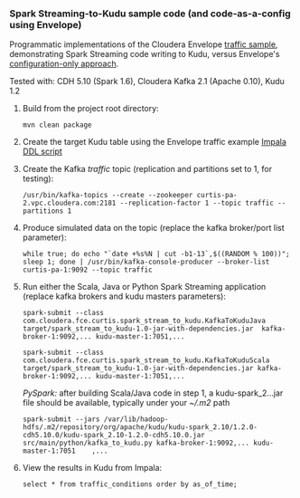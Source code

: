 ### Spark Streaming-to-Kudu sample code (and code-as-a-config using Envelope)

Programmatic implementations of the Cloudera Envelope [traffic sample](https://github.com/cloudera-labs/envelope/tree/master/examples/traffic), demonstrating Spark Streaming code writing to Kudu, versus Envelope's [configuration-only approach](https://github.com/cloudera-labs/envelope/blob/master/examples/traffic/traffic.conf).

Tested with: CDH 5.10 (Spark 1.6), Cloudera Kafka 2.1 (Apache 0.10), Kudu 1.2

1. Build from the project root directory:

    ```
    mvn clean package
    ```
2. Create the target Kudu table using the Envelope traffic example [Impala DDL script](https://github.com/cloudera-labs/envelope/blob/master/examples/traffic/create_traffic_conditions.sql)
3. Create the Kafka *traffic* topic (replication and partitions set to 1, for testing):

    ```
    /usr/bin/kafka-topics --create --zookeeper curtis-pa-2.vpc.cloudera.com:2181 --replication-factor 1 --topic traffic --partitions 1
    ```
4. Produce simulated data on the topic (replace the kafka broker/port list parameter):
    ```
    while true; do echo "`date +%s%N | cut -b1-13`,$((RANDOM % 100))"; sleep 1; done | /usr/bin/kafka-console-producer --broker-list curtis-pa-1:9092 --topic traffic
    ```
4. Run either the Scala, Java or Python Spark Streaming application (replace kafka brokers and kudu masters parameters):

    ```
    spark-submit --class com.cloudera.fce.curtis.spark_stream_to_kudu.KafkaToKuduJava target/spark_stream_to_kudu-1.0-jar-with-dependencies.jar  kafka-broker-1:9092,... kudu-master-1:7051,...
    ```
    ```
    spark-submit --class com.cloudera.fce.curtis.spark_stream_to_kudu.KafkaToKuduScala target/spark_stream_to_kudu-1.0-jar-with-dependencies.jar kafka-broker-1:9092,... kudu-master-1:7051,...
    ```
    *PySpark:*  after building Scala/Java code in step 1, a kudu-spark_2...jar file should be available, typically under your *~/.m2* path
    ```
    spark-submit --jars /var/lib/hadoop-hdfs/.m2/repository/org/apache/kudu/kudu-spark_2.10/1.2.0-cdh5.10.0/kudu-spark_2.10-1.2.0-cdh5.10.0.jar src/main/python/kafka_to_kudu.py kafka-broker-1:9092,... kudu-master-1:7051    ,...
    ```
5. View the results in Kudu from Impala:

    ```
    select * from traffic_conditions order by as_of_time;
    ```
